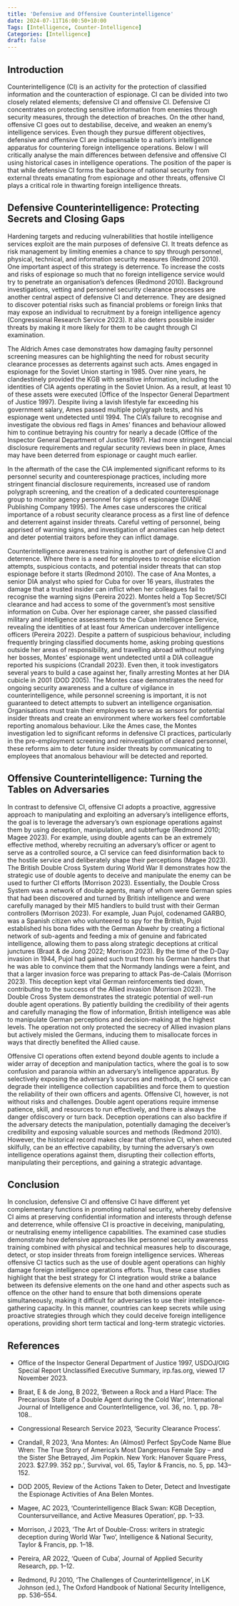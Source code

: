 ```yaml
---
title: 'Defensive and Offensive Counterintelligence'
date: 2024-07-11T16:00:50+10:00
Tags: [Intelligence, Counter-Intelligence]
Categories: [Intelligence]
draft: false
---
```



## Introduction

Counterintelligence (CI) is an activity for the protection of classified information and the counteraction of espionage. CI can be divided into two closely related elements; defensive CI and offensive CI. Defensive CI concentrates on protecting sensitive information from enemies through security measures, through the detection of breaches. On the other hand, offensive CI goes out to destabilise, deceive, and weaken an enemy’s intelligence services. Even though they pursue different objectives, defensive and offensive CI are indispensable to a nation’s intelligence apparatus for countering foreign intelligence operations. Below I will critically analyse the main differences between defensive and offensive CI using  historical cases in intelligence operations. The position of the paper is that while defensive CI forms the backbone of national security from external threats emanating from espionage and other threats,  offensive CI plays a critical role in thwarting foreign intelligence threats.

## Defensive Counterintelligence: Protecting Secrets and Closing Gaps

Hardening targets and reducing vulnerabilities that hostile intelligence services exploit are the main purposes of defensive CI. It treats defence as risk management by limiting enemies a chance to spy through personnel, physical, technical, and information security measures (Redmond 2010). One important aspect of this strategy is deterrence. To increase the costs and risks of espionage so much that no foreign intelligence service would try to penetrate an organisation’s defences (Redmond 2010). Background investigations, vetting and personnel security clearance processes are another central aspect of defensive CI and deterrence. They are designed to discover potential risks such as financial problems or foreign links that may expose an individual to recruitment by a foreign intelligence agency (Congressional Research Service 2023). It also deters possible insider threats by making it more likely for them to be caught through CI examination.

The Aldrich Ames case demonstrates how damaging faulty personnel screening measures can be highlighting the need for robust security clearance processes as deterrents against such acts. Ames engaged in espionage for the Soviet Union starting in 1985. Over nine years, he clandestinely provided the KGB with sensitive information, including the identities of CIA agents operating in the Soviet Union. As a result, at least 10 of these assets were executed (Office of the Inspector General Department of Justice 1997). Despite living a lavish lifestyle far exceeding his government salary, Ames passed multiple polygraph tests, and his espionage went undetected until 1994. The CIA’s failure to recognise and investigate the obvious red flags in Ames' finances and behaviour allowed him to continue betraying his country for nearly a decade (Office of the Inspector General Department of Justice 1997). Had more stringent financial disclosure requirements and regular security reviews been in place, Ames may have been deterred from espionage or caught much earlier. 

In the aftermath of the case the CIA implemented significant reforms to its personnel security and counterespionage practices, including more stringent financial disclosure requirements, increased use of random polygraph screening, and the creation of a dedicated counterespionage group to monitor agency personnel for signs of espionage (DIANE Publishing Company 1995). The Ames case underscores the critical importance of a robust security clearance process as a first line of defence and deterrent against insider threats. Careful vetting of personnel, being apprised of warning signs, and investigation of anomalies can help detect and deter potential traitors before they can inflict damage.

Counterintelligence awareness training is another part of defensive CI and deterrence. Where there is a need for employees to recognise elicitation attempts, suspicious contacts, and potential insider threats that can stop espionage before it starts (Redmond 2010). The case of Ana Montes, a senior DIA analyst who spied for Cuba for over 16 years, illustrates the damage that a trusted insider can inflict when her colleagues fail to recognise the warning signs (Pereira 2022). Montes held a Top Secret/SCI clearance and had access to some of the government’s most sensitive information on Cuba. Over her espionage career, she passed classified military and intelligence assessments to the Cuban Intelligence Service, revealing the identities of at least four American undercover intelligence officers (Pereira 2022). Despite a pattern of suspicious behaviour, including frequently bringing classified documents home, asking probing questions outside her areas of responsibility, and travelling abroad without notifying her bosses, Montes' espionage went undetected until a DIA colleague reported his suspicions (Crandall 2023). Even then, it took investigators several years to build a case against her, finally arresting Montes at her DIA cubicle in 2001 (DOD 2005). The Montes case demonstrates the need for ongoing security awareness and a culture of vigilance in counterintelligence, while personnel screening is important, it is not guaranteed to detect attempts to subvert an intelligence organisation. Organisations must train their employees to serve as sensors for potential insider threats and create an environment where workers feel comfortable reporting anomalous behaviour. Like the Ames case, the Montes investigation led to significant reforms in defensive CI practices, particularly in the pre-employment screening and reinvestigation of cleared personnel, these reforms aim to deter future insider threats by communicating to employees that anomalous behaviour will be detected and reported.

## Offensive Counterintelligence: Turning the Tables on Adversaries

In contrast to defensive CI, offensive CI adopts a proactive, aggressive approach to manipulating and exploiting an adversary’s intelligence efforts, the goal is to leverage the adversary’s own espionage operations against them by using deception, manipulation, and subterfuge (Redmond 2010; Magee 2023). For example, using double agents can be an extremely effective method, whereby recruiting an adversary’s officer or agent to serve as a controlled source, a CI service can feed disinformation back to the hostile service and deliberately shape their perceptions (Magee 2023). The British Double Cross System during World War II demonstrates how the strategic use of double agents to deceive and manipulate the enemy can be used to further CI efforts (Morrison 2023). Essentially, the Double Cross System was a network of double agents, many of whom were German spies that had been discovered and turned by British intelligence and were carefully managed by their MI5 handlers to build trust with their German controllers (Morrison 2023). For example, Juan Pujol, codenamed GARBO, was a Spanish citizen who volunteered to spy for the British, Pujol established his bona fides with the German Abwehr by creating a fictional network of sub-agents and feeding a mix of genuine and fabricated intelligence, allowing them to pass along strategic deceptions at critical junctures (Braat & de Jong 2022; Morrison 2023). By the time of the D-Day invasion in 1944, Pujol had gained such trust from his German handlers that he was able to convince them that the Normandy landings were a feint, and that a larger invasion force was preparing to attack Pas-de-Calais (Morrison 2023). This deception kept vital German reinforcements tied down, contributing to the success of the Allied invasion (Morrison 2023). The Double Cross System demonstrates the strategic potential of well-run double agent operations. By patiently building the credibility of their agents and carefully managing the flow of information, British intelligence was able to manipulate German perceptions and decision-making at the highest levels. The operation not only protected the secrecy of Allied invasion plans but actively misled the Germans, inducing them to misallocate forces in ways that directly benefited the Allied cause.

Offensive CI operations often extend beyond double agents to include a wider array of deception and manipulation tactics, where the goal is to sow confusion and paranoia within an adversary’s intelligence apparatus. By selectively exposing the adversary’s sources and methods, a CI service can degrade their intelligence collection capabilities and force them to question the reliability of their own officers and agents. Offensive CI, however, is not without risks and challenges. Double agent operations require immense patience, skill, and resources to run effectively, and there is always the danger ofdiscovery or turn back. Deception operations can also backfire if the adversary detects the manipulation, potentially damaging the deceiver’s credibility and exposing valuable sources and methods (Redmond 2010). However, the historical record makes clear that offensive CI, when executed skilfully, can be an effective capability, by turning the adversary’s own intelligence operations against them, disrupting their collection efforts, manipulating their perceptions, and gaining a strategic advantage.

## Conclusion

In conclusion, defensive CI and offensive CI have different yet complementary functions in promoting national security, whereby defensive CI aims at preserving confidential information and interests through defense and deterrence, while offensive CI is proactive in deceiving, manipulating, or neutralising enemy intelligence capabilities. The examined case studies demonstrate how defensive approaches like personnel security awareness training combined with physical and technical measures help to discourage, detect, or stop insider threats from foreign intelligence services. Whereas offensive CI tactics such as the use of double agent operations can highly damage foreign intelligence operations efforts. Thus, these case studies highlight that the best strategy for CI integration would strike a balance between its defensive elements on the one hand and other aspects such as offence on the other hand to ensure that both dimensions operate simultaneously, making it difficult for adversaries to use their intelligence-gathering capacity. In this manner, countries can keep secrets while using proactive strategies through which they could deceive foreign intelligence operations, providing short term tactical and long-term strategic victories.

## References

- Office of the Inspector General Department of Justice 1997, USDOJ/OIG Special Report Unclassified Executive Summary, irp.fas.org, viewed 17 November 2023.

- Braat, E & de Jong, B 2022, ‘Between a Rock and a Hard Place: The Precarious State of a Double Agent during the Cold War’, International Journal of Intelligence and CounterIntelligence, vol. 36, no. 1, pp. 78–108..

- Congressional Research Service 2023, ‘Security Clearance Process’.

- Crandall, R 2023, ‘Ana Montes: An (Almost) Perfect SpyCode Name Blue Wren: The True Story of America’s Most Dangerous Female Spy – and the Sister She Betrayed, Jim Popkin. New York: Hanover Square Press, 2023. $27.99. 352 pp.’, Survival, vol. 65, Taylor & Francis, no. 5, pp. 143–152.

- DOD 2005, Review of the Actions Taken to Deter, Detect and Investigate the Espionage Activities of Ana Belen Montes.

- Magee, AC 2023, ‘Counterintelligence Black Swan: KGB Deception, Countersurveillance, and Active Measures Operation’, pp. 1–33.

- Morrison, J 2023, ‘The Art of Double-Cross: writers in strategic deception during World War Two’, Intelligence & National Security, Taylor & Francis, pp. 1–18.

- Pereira, AR 2022, ‘Queen of Cuba’, Journal of Applied Security Research, pp. 1–12.

- Redmond, PJ 2010, ‘The Challenges of Counterintelligence’, in LK Johnson (ed.), The Oxford Handbook of National Security Intelligence, pp. 536–554.
  